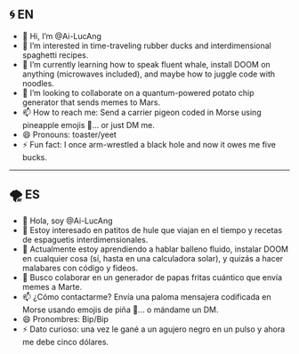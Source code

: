 ## 🌀 EN

- 👋 Hi, I’m @Ai-LucAng  
- 👀 I’m interested in time-traveling rubber ducks and interdimensional spaghetti recipes.  
- 🌱 I’m currently learning how to speak fluent whale, install DOOM on anything (microwaves included), and maybe how to juggle code with noodles.  
- 💞️ I’m looking to collaborate on a quantum-powered potato chip generator that sends memes to Mars.  
- 📫 How to reach me: Send a carrier pigeon coded in Morse using pineapple emojis 🍍... or just DM me.  
- 😄 Pronouns: toaster/yeet  
- ⚡ Fun fact: I once arm-wrestled a black hole and now it owes me five bucks.  

---

## 🌪️ ES

- 👋 Hola, soy @Ai-LucAng  
- 👀 Estoy interesado en patitos de hule que viajan en el tiempo y recetas de espaguetis interdimensionales.  
- 🌱 Actualmente estoy aprendiendo a hablar balleno fluido, instalar DOOM en cualquier cosa (sí, hasta en una calculadora solar), y quizás a hacer malabares con código y fideos.  
- 💞️ Busco colaborar en un generador de papas fritas cuántico que envía memes a Marte.  
- 📫 ¿Cómo contactarme? Envía una paloma mensajera codificada en Morse usando emojis de piña 🍍... o mándame un DM.  
- 😄 Pronombres: Bip/Bip  
- ⚡ Dato curioso: una vez le gané a un agujero negro en un pulso y ahora me debe cinco dólares.  

<!---
Ai-LucAng/Ai-LucAng is a ✨ special ✨ repository because its `README.md` (this file) appears on your GitHub profile.
You can click the Preview link to take a look at your changes.
--->

